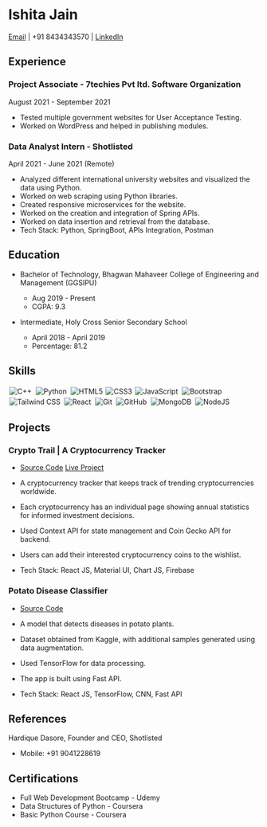# Ishita Jain

[Email](mailto:ishitalibra15@gmail.com) | +91 8434343570 | [LinkedIn](https://www.linkedin.com/in/ishita-jain15/)



## Experience

### Project Associate - 7techies Pvt ltd. Software Organization
August 2021 - September 2021

- Tested multiple government websites for User Acceptance Testing.
- Worked on WordPress and helped in publishing modules.

### Data Analyst Intern - Shotlisted 
April 2021 - June 2021 (Remote)

- Analyzed different international university websites and visualized the data using Python.
- Worked on web scraping using Python libraries.
- Created responsive microservices for the website.
- Worked on the creation and integration of Spring APIs.
- Worked on data insertion and retrieval from the database.
- Tech Stack: Python, SpringBoot, APIs Integration, Postman

## Education

- Bachelor of Technology, Bhagwan Mahaveer College of Engineering and Management (GGSIPU)
  - Aug 2019 - Present
  - CGPA: 9.3

- Intermediate, Holy Cross Senior Secondary School
  - April 2018 - April 2019
  - Percentage: 81.2



## Skills

<img alt="C++" src="https://img.shields.io/badge/c++%20-%2300599C.svg?&style=for-the-badge&logo=c%2B%2B&ogoColor=white" style="margin:2px;"/>
<img alt="Python" src="https://img.shields.io/badge/python%20-%2314354C.svg?&style=for-the-badge&logo=python&logoColor=white" style="margin:2px;"/>
<img alt="HTML5" src="https://img.shields.io/static/v1?style=for-the-badge&message=HTML5&color=E34F26&logo=HTML5&logoColor=FFFFFF&label=" style="margin:2px;"/>
<img alt="CSS3" src="https://img.shields.io/badge/css3%20-%231572B6.svg?&style=for-the-badge&logo=css3&logoColor=white" />
<img alt="JavaScript" src="https://img.shields.io/badge/javascript%20-%23323330.svg?&style=for-the-badge&logo=javascript&logoColor=%23F7DF1E" style="margin:2px;"/>
<img alt="Bootstrap" src="https://img.shields.io/badge/bootstrap%20-%23563D7C.svg?&style=for-the-badge&logo=bootstrap&logoColor=white" style="margin:2px;"/>
<img alt="Tailwind CSS" src="https://img.shields.io/static/v1?style=for-the-badge&message=Tailwind+CSS&color=222222&logo=Tailwind+CSS&logoColor=06B6D4&label=" style="margin:2px;"/>
<img alt="React" src="https://img.shields.io/badge/react%20-%2320232a.svg?&style=for-the-badge&logo=react&logoColor=%2361DAFB" style="margin:2px;"/>
<img alt="Git" src="https://img.shields.io/badge/git%20-%23F05033.svg?&style=for-the-badge&logo=git&logoColor=white" style="margin:2px;"/>
<img alt="GitHub" src="https://img.shields.io/badge/github%20-%23121011.svg?&style=for-the-badge&logo=github&logoColor=white" style="margin:2px;"/>
<img alt="MongoDB" src ="https://img.shields.io/badge/MongoDB-%234ea94b.svg?&style=for-the-badge&logo=mongodb&logoColor=white" style="margin:2px;"/>
<img alt="NodeJS" src="https://img.shields.io/badge/node.js%20-%2343853D.svg?&style=for-the-badge&logo=node.js&logoColor=white" style="margin:2px;"/>


## Projects

### Crypto Trail | A Cryptocurrency Tracker

- [Source Code](https://github.com/ishita152001/cryto-currency-trail) [Live Project](https://cryptoo-trail.netlify.app/)

- A cryptocurrency tracker that keeps track of trending cryptocurrencies worldwide.
- Each cryptocurrency has an individual page showing annual statistics for informed investment decisions.
- Used Context API for state management and Coin Gecko API for backend.
- Users can add their interested cryptocurrency coins to the wishlist.
- Tech Stack: React JS, Material UI, Chart JS, Firebase

### Potato Disease Classifier

- [Source Code](https://github.com/ishita152001/leaf-project)

- A model that detects diseases in potato plants.
- Dataset obtained from Kaggle, with additional samples generated using data augmentation.
- Used TensorFlow for data processing.
- The app is built using Fast API.
- Tech Stack: React JS, TensorFlow, CNN, Fast API


## References

Hardique Dasore, Founder and CEO, Shotlisted
- Mobile: +91 9041228619



## Certifications

- Full Web Development Bootcamp - Udemy
- Data Structures of Python - Coursera
- Basic Python Course - Coursera
